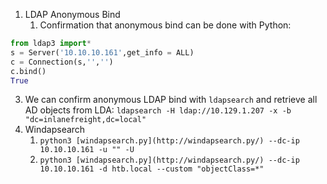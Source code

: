 1. LDAP Anonymous Bind
    1. Confirmation that anonymous bind can be done with Python:
```python
from ldap3 import*
s = Server('10.10.10.161',get_info = ALL)
c = Connection(s,'','')
c.bind()
True
```     
3. We can confirm anonymous LDAP bind with `ldapsearch` and retrieve all AD objects from LDA: `ldapsearch -H ldap://10.129.1.207 -x -b "dc=inlanefreight,dc=local"`
2. Windapsearch
    1. `python3 [windapsearch.py](http://windapsearch.py/) --dc-ip 10.10.10.161 -u "" -U`
    2. `python3 [windapsearch.py](http://windapsearch.py/) --dc-ip 10.10.10.161 -d htb.local --custom "objectClass=*"`